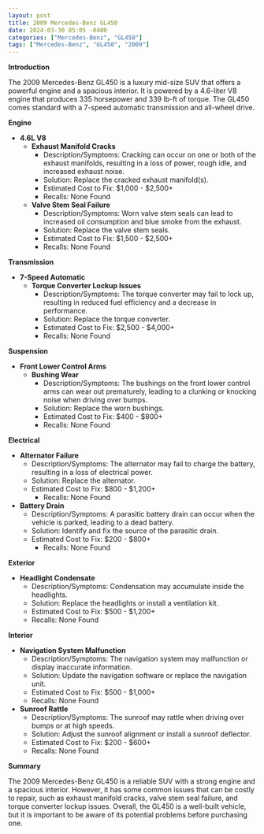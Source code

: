 ```yaml
---
layout: post
title: 2009 Mercedes-Benz GL450
date: 2024-03-30 05:05 -0400
categories: ["Mercedes-Benz", "GL450"]
tags: ["Mercedes-Benz", "GL450", "2009"]
---
```

**Introduction**

The 2009 Mercedes-Benz GL450 is a luxury mid-size SUV that offers a powerful engine and a spacious interior. It is powered by a 4.6-liter V8 engine that produces 335 horsepower and 339 lb-ft of torque. The GL450 comes standard with a 7-speed automatic transmission and all-wheel drive.

**Engine**

* **4.6L V8**
    * **Exhaust Manifold Cracks**
        * Description/Symptoms: Cracking can occur on one or both of the exhaust manifolds, resulting in a loss of power, rough idle, and increased exhaust noise.
        * Solution: Replace the cracked exhaust manifold(s).
        * Estimated Cost to Fix: $1,000 - $2,500+
        * Recalls: None Found
    * **Valve Stem Seal Failure**
        * Description/Symptoms: Worn valve stem seals can lead to increased oil consumption and blue smoke from the exhaust.
        * Solution: Replace the valve stem seals.
        * Estimated Cost to Fix: $1,500 - $2,500+
        * Recalls: None Found

**Transmission**

* **7-Speed Automatic**
    * **Torque Converter Lockup Issues**
        * Description/Symptoms: The torque converter may fail to lock up, resulting in reduced fuel efficiency and a decrease in performance.
        * Solution: Replace the torque converter.
        * Estimated Cost to Fix: $2,500 - $4,000+
        * Recalls: None Found

**Suspension**

* **Front Lower Control Arms**
    * **Bushing Wear**
        * Description/Symptoms: The bushings on the front lower control arms can wear out prematurely, leading to a clunking or knocking noise when driving over bumps.
        * Solution: Replace the worn bushings.
        * Estimated Cost to Fix: $400 - $800+
        * Recalls: None Found

**Electrical**

* **Alternator Failure**
    * Description/Symptoms: The alternator may fail to charge the battery, resulting in a loss of electrical power.
    * Solution: Replace the alternator.
    * Estimated Cost to Fix: $800 - $1,200+
        * Recalls: None Found
* **Battery Drain**
    * Description/Symptoms: A parasitic battery drain can occur when the vehicle is parked, leading to a dead battery.
    * Solution: Identify and fix the source of the parasitic drain.
    * Estimated Cost to Fix: $200 - $800+
        * Recalls: None Found

**Exterior**

* **Headlight Condensate**
    * Description/Symptoms: Condensation may accumulate inside the headlights.
    * Solution: Replace the headlights or install a ventilation kit.
    * Estimated Cost to Fix: $500 - $1,200+
    * Recalls: None Found

**Interior**

* **Navigation System Malfunction**
    * Description/Symptoms: The navigation system may malfunction or display inaccurate information.
    * Solution: Update the navigation software or replace the navigation unit.
    * Estimated Cost to Fix: $500 - $1,000+
    * Recalls: None Found
* **Sunroof Rattle**
    * Description/Symptoms: The sunroof may rattle when driving over bumps or at high speeds.
    * Solution: Adjust the sunroof alignment or install a sunroof deflector.
    * Estimated Cost to Fix: $200 - $600+
    * Recalls: None Found

**Summary**

The 2009 Mercedes-Benz GL450 is a reliable SUV with a strong engine and a spacious interior. However, it has some common issues that can be costly to repair, such as exhaust manifold cracks, valve stem seal failure, and torque converter lockup issues. Overall, the GL450 is a well-built vehicle, but it is important to be aware of its potential problems before purchasing one.
